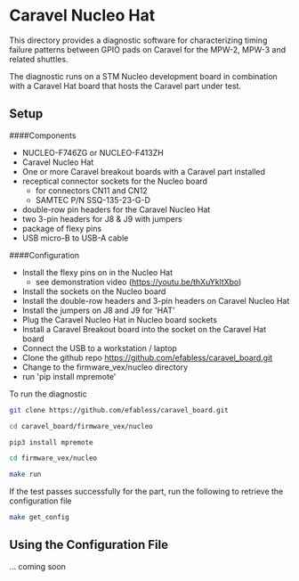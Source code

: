 # Caravel Nucleo Hat

This directory provides a diagnostic software for characterizing timing failure patterns between GPIO pads on Caravel 
for the MPW-2, MPW-3 and related shuttles.

The diagnostic runs on a STM Nucleo development board in combination with a Caravel Hat board that hosts the Caravel 
part under test.

## Setup

####Components
- NUCLEO-F746ZG or NUCLEO-F413ZH
- Caravel Nucleo Hat
- One or more Caravel breakout boards with a Caravel part installed
- receptical connector sockets for the Nucleo board
  - for connectors CN11 and CN12 
  - SAMTEC P/N SSQ-135-23-G-D
- double-row pin headers for the Caravel Nucleo Hat
- two 3-pin headers for J8 & J9 with jumpers
- package of flexy pins
- USB micro-B to USB-A cable

####Configuration
- Install the flexy pins on in the Nucleo Hat
  - see demonstration video (https://youtu.be/thXuYkltXbo)
- Install the sockets on the Nucleo board 
- Install the double-row headers and 3-pin headers on Caravel Nucleo Hat
- Install the jumpers on J8 and J9 for 'HAT'
- Plug the Caravel Nucleo Hat in Nucleo board sockets
- Install a Caravel Breakout board into the socket on the Caravel Hat board
- Connect the USB to a workstation / laptop
- Clone the github repo https://github.com/efabless/caravel_board.git
- Change to the firmware_vex/nucleo directory
- run 'pip install mpremote'

To run the diagnostic

```bash
git clone https://github.com/efabless/caravel_board.git

cd caravel_board/firmware_vex/nucleo

pip3 install mpremote

cd firmware_vex/nucleo

make run
```

If the test passes successfully for the part, run the following to retrieve the configuration file

```bash
make get_config
```

## Using the Configuration File

... coming soon